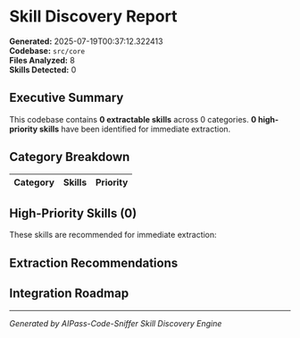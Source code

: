 # Skill Discovery Report

**Generated:** 2025-07-19T00:37:12.322413  
**Codebase:** `src/core`  
**Files Analyzed:** 8  
**Skills Detected:** 0

## Executive Summary

This codebase contains **0 extractable skills** across 0 categories. 
**0 high-priority skills** have been identified for immediate extraction.

## Category Breakdown

| Category | Skills | Priority |
|----------|---------|----------|

## High-Priority Skills (0)

These skills are recommended for immediate extraction:

## Extraction Recommendations

## Integration Roadmap


---
*Generated by AIPass-Code-Sniffer Skill Discovery Engine*
